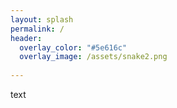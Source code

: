 ```yaml
---
layout: splash
permalink: /
header:
  overlay_color: "#5e616c"
  overlay_image: /assets/snake2.png
 
---
```




text
